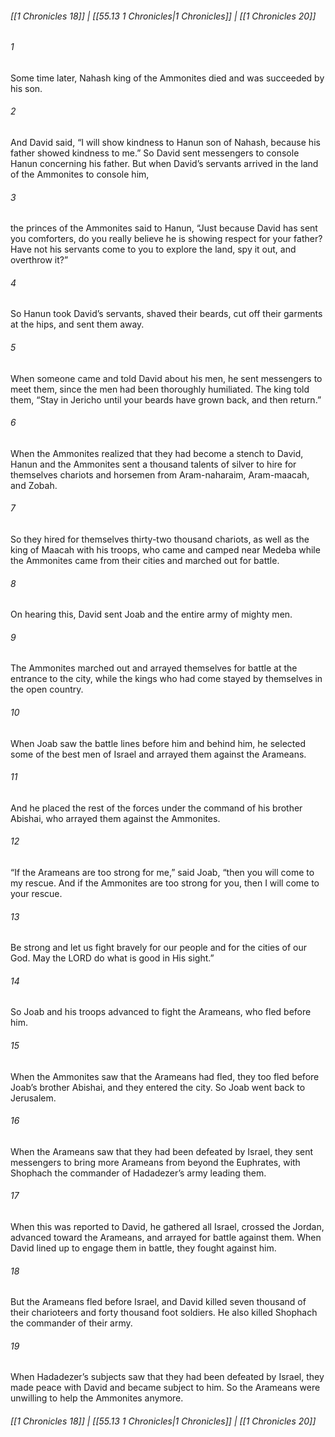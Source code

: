 
###### [[1 Chronicles 18]] | [[55.13 1 Chronicles|1 Chronicles]] | [[1 Chronicles 20]]

###### 1
Some time later, Nahash king of the Ammonites died and was succeeded by his son.
###### 2
And David said, “I will show kindness to Hanun son of Nahash, because his father showed kindness to me.” So David sent messengers to console Hanun concerning his father. But when David’s servants arrived in the land of the Ammonites to console him,
###### 3
the princes of the Ammonites said to Hanun, “Just because David has sent you comforters, do you really believe he is showing respect for your father? Have not his servants come to you to explore the land, spy it out, and overthrow it?”
###### 4
So Hanun took David’s servants, shaved their beards, cut off their garments at the hips, and sent them away.
###### 5
When someone came and told David about his men, he sent messengers to meet them, since the men had been thoroughly humiliated. The king told them, “Stay in Jericho until your beards have grown back, and then return.”
###### 6
When the Ammonites realized that they had become a stench to David, Hanun and the Ammonites sent a thousand talents of silver to hire for themselves chariots and horsemen from Aram-naharaim, Aram-maacah, and Zobah.
###### 7
So they hired for themselves thirty-two thousand chariots, as well as the king of Maacah with his troops, who came and camped near Medeba while the Ammonites came from their cities and marched out for battle.
###### 8
On hearing this, David sent Joab and the entire army of mighty men.
###### 9
The Ammonites marched out and arrayed themselves for battle at the entrance to the city, while the kings who had come stayed by themselves in the open country.
###### 10
When Joab saw the battle lines before him and behind him, he selected some of the best men of Israel and arrayed them against the Arameans.
###### 11
And he placed the rest of the forces under the command of his brother Abishai, who arrayed them against the Ammonites.
###### 12
“If the Arameans are too strong for me,” said Joab, “then you will come to my rescue. And if the Ammonites are too strong for you, then I will come to your rescue.
###### 13
Be strong and let us fight bravely for our people and for the cities of our God. May the LORD do what is good in His sight.”
###### 14
So Joab and his troops advanced to fight the Arameans, who fled before him.
###### 15
When the Ammonites saw that the Arameans had fled, they too fled before Joab’s brother Abishai, and they entered the city. So Joab went back to Jerusalem.
###### 16
When the Arameans saw that they had been defeated by Israel, they sent messengers to bring more Arameans from beyond the Euphrates, with Shophach the commander of Hadadezer’s army leading them.
###### 17
When this was reported to David, he gathered all Israel, crossed the Jordan, advanced toward the Arameans, and arrayed for battle against them. When David lined up to engage them in battle, they fought against him.
###### 18
But the Arameans fled before Israel, and David killed seven thousand of their charioteers and forty thousand foot soldiers. He also killed Shophach the commander of their army.
###### 19
When Hadadezer’s subjects saw that they had been defeated by Israel, they made peace with David and became subject to him. So the Arameans were unwilling to help the Ammonites anymore.

###### [[1 Chronicles 18]] | [[55.13 1 Chronicles|1 Chronicles]] | [[1 Chronicles 20]]
